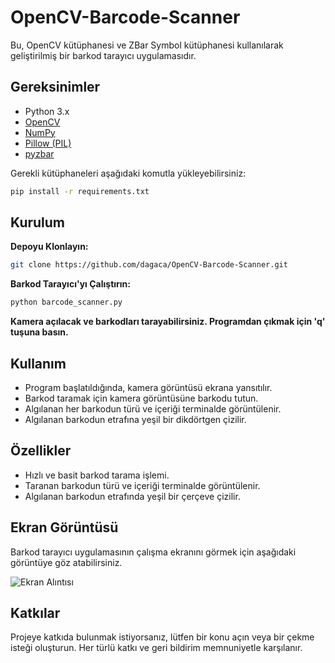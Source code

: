 # OpenCV-Barcode-Scanner

Bu, OpenCV kütüphanesi ve ZBar Symbol kütüphanesi kullanılarak geliştirilmiş bir barkod tarayıcı uygulamasıdır.

## Gereksinimler

- Python 3.x
- [OpenCV](https://opencv.org/)
- [NumPy](https://numpy.org/)
- [Pillow (PIL)](https://pillow.readthedocs.io/)
- [pyzbar](https://pypi.org/project/pyzbar/)

Gerekli kütüphaneleri aşağıdaki komutla yükleyebilirsiniz:
```bash
pip install -r requirements.txt
```

## Kurulum

**Depoyu Klonlayın:**

```bash
git clone https://github.com/dagaca/OpenCV-Barcode-Scanner.git
```


**Barkod Tarayıcı'yı Çalıştırın:**
```bash
python barcode_scanner.py
```
**Kamera açılacak ve barkodları tarayabilirsiniz. Programdan çıkmak için 'q' tuşuna basın.**


## Kullanım

- Program başlatıldığında, kamera görüntüsü ekrana yansıtılır.
- Barkod taramak için kamera görüntüsüne barkodu tutun.
- Algılanan her barkodun türü ve içeriği terminalde görüntülenir.
- Algılanan barkodun etrafına yeşil bir dikdörtgen çizilir.


## Özellikler

- Hızlı ve basit barkod tarama işlemi.
- Taranan barkodun türü ve içeriği terminalde görüntülenir.
- Algılanan barkodun etrafında yeşil bir çerçeve çizilir.


## Ekran Görüntüsü

Barkod tarayıcı uygulamasının çalışma ekranını görmek için aşağıdaki görüntüye göz atabilirsiniz.


![Ekran Alıntısı](https://github.com/dagaca/OpenCV-Barcode-Scanner/assets/80363244/1a558d81-4ae3-4bfe-a58c-ba32e47ec644)


## Katkılar

Projeye katkıda bulunmak istiyorsanız, lütfen bir konu açın veya bir çekme isteği oluşturun. Her türlü katkı ve geri bildirim memnuniyetle karşılanır.
